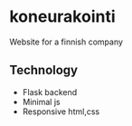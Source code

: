 # koneurakointi
Website for a finnish company

## Technology
* Flask backend
* Minimal js
* Responsive html,css
